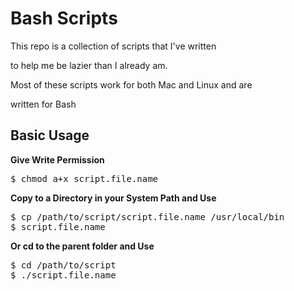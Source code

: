 Bash Scripts
================

This repo is a collection of scripts that I've written

to help me be lazier than I already am.


Most of these scripts work for both Mac and Linux and are

written for Bash

Basic Usage
-------------

**Give Write Permission**

<pre>$ chmod a+x script.file.name</pre>

**Copy to a Directory in your System Path and Use**

<pre>
$ cp /path/to/script/script.file.name /usr/local/bin
$ script.file.name
</pre>

**Or cd to the parent folder and Use**

<pre>
$ cd /path/to/script
$ ./script.file.name
</pre>